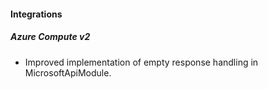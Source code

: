 
#### Integrations
##### Azure Compute v2
- Improved implementation of empty response handling in MicrosoftApiModule. 

